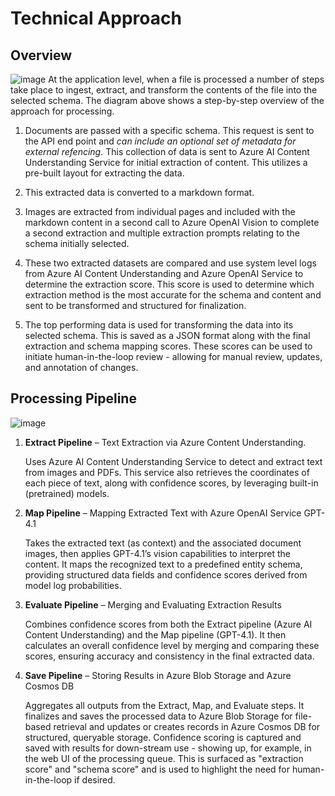 # Technical Approach

## Overview
![image](./images/readme/approach.png)
At the application level, when a file is processed a number of steps take place to ingest, extract, and transform the contents of the file into the selected schema. The diagram above shows a step-by-step overview of the approach for processing.

1. Documents are passed with a specific schema. This request is sent to the API end point and _can include an optional set of metadata for external refencing_. This collection of data is sent to Azure AI Content Understanding Service for initial extraction of content. This utilizes a pre-built layout for extracting the data.

2. This extracted data is converted to a markdown format.

3. Images are extracted from individual pages and included with the markdown content in a second call to Azure OpenAI Vision to complete a second extraction and multiple extraction prompts relating to the schema initially selected.

4. These two extracted datasets are compared and use system level logs from Azure AI Content Understanding and Azure OpenAI Service to determine the extraction score. This score is used to determine which extraction method is the most accurate for the schema and content and sent to be transformed and structured for finalization.

5. The top performing data is used for transforming the data into its selected schema. This is saved as a JSON format along with the final extraction and schema mapping scores. These scores can be used to initiate human-in-the-loop review - allowing for manual review, updates, and annotation of changes.

## Processing Pipeline

![image](./images/readme/processing-pipeline.png)


1. **Extract Pipeline** – Text Extraction via Azure Content Understanding.

    Uses Azure AI Content Understanding Service to detect and extract text from images and PDFs. This service also retrieves the coordinates of each piece of text, along with confidence scores, by leveraging built-in (pretrained) models.

2. **Map Pipeline** – Mapping Extracted Text with Azure OpenAI Service GPT-4.1

    Takes the extracted text (as context) and the associated document images, then applies GPT-4.1’s vision capabilities to interpret the content. It maps the recognized text to a predefined entity schema, providing structured data fields and confidence scores derived from model log probabilities.

3. **Evaluate Pipeline** – Merging and Evaluating Extraction Results

    Combines confidence scores from both the Extract pipeline (Azure AI Content Understanding) and the Map pipeline (GPT-4.1). It then calculates an overall confidence level by merging and comparing these scores, ensuring accuracy and consistency in the final extracted data. 

4. **Save Pipeline** – Storing Results in Azure Blob Storage and Azure Cosmos DB

    Aggregates all outputs from the Extract, Map, and Evaluate steps. It finalizes and saves the processed data to Azure Blob Storage for file-based retrieval and updates or creates records in Azure Cosmos DB for structured, queryable storage. Confidence scoring is captured and saved with results for down-stream use - showing up, for example, in the web UI of the processing queue. This is surfaced as "extraction score" and "schema score" and is used to highlight the need for human-in-the-loop if desired.